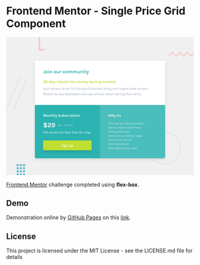 # Frontend Mentor - Single Price Grid Component

![Design preview for the Single Price Grid Component coding challenge](./design/desktop-preview.jpg)

[Frontend Mentor](https://www.frontendmentor.io) challenge completed using **flex-box**.

## Demo

Demonstration online by [GitHub Pages](https://pages.github.com) on this [link](https://lucas-santosp.github.io/single-price-grid-component/).

## License

This project is licensed under the MIT License - see the LICENSE.md file for details
